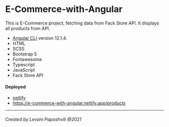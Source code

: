 # E-Commerce-with-Angular

This is E-Commerce project, fetching data from Fack Store API. It displays all products from API. 
* [Angular CLI](https://github.com/angular/angular-cli) version 12.1.4.
* HTML
* SCSS
* Bootstrap 5
* Fontawesome
* Typescript
* JavaScript
* Fack Store API 

#### Deployed

* [netlify](https://app.netlify.com/)
* https://e-commerce-with-angular.netlify.app/products

<hr/>

###### Created by Levani Papashvili @2021
